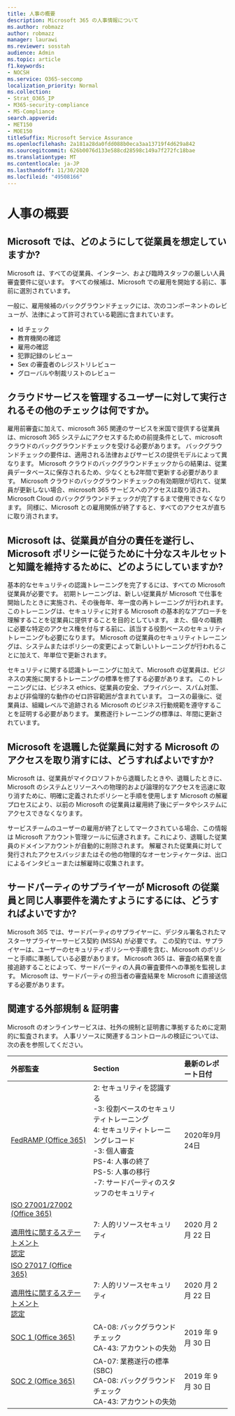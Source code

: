 ```yaml
---
title: 人事の概要
description: Microsoft 365 の人事情報について
ms.author: robmazz
author: robmazz
manager: laurawi
ms.reviewer: sosstah
audience: Admin
ms.topic: article
f1.keywords:
- NOCSH
ms.service: O365-seccomp
localization_priority: Normal
ms.collection:
- Strat_O365_IP
- M365-security-compliance
- MS-Compliance
search.appverid:
- MET150
- MOE150
titleSuffix: Microsoft Service Assurance
ms.openlocfilehash: 2a181a28da0fdd088b0eca3aa13719f4d629a842
ms.sourcegitcommit: 626b0076d133e588cd28598c149a7f272fc18bae
ms.translationtype: MT
ms.contentlocale: ja-JP
ms.lasthandoff: 11/30/2020
ms.locfileid: "49508166"
---
```

# <a name="human-resources-overview"></a>人事の概要

## <a name="how-does-microsoft-screen-prospective-employees"></a>Microsoft では、どのようにして従業員を想定していますか?

Microsoft は、すべての従業員、インターン、および臨時スタッフの厳しい人員審査要件に従います。 すべての候補は、Microsoft での雇用を開始する前に、事前に選別されています。

一般に、雇用候補のバックグラウンドチェックには、次のコンポーネントのレビューが、法律によって許可されている範囲に含まれています。

- Id チェック
- 教育機関の確認
- 雇用の確認
- 犯罪記録のレビュー
- Sex の審査者のレジストリレビュー
- グローバルや制裁リストのレビュー

## <a name="what-additional-checks-are-performed-for-those-who-manage-cloud-services"></a>クラウドサービスを管理するユーザーに対して実行されるその他のチェックは何ですか。

雇用前審査に加えて、microsoft 365 関連のサービスを米国で提供する従業員は、microsoft 365 システムにアクセスするための前提条件として、microsoft クラウドのバックグラウンドチェックを受ける必要があります。 バックグラウンドチェックの要件は、適用される法律およびサービスの提供モデルによって異なります。 Microsoft クラウドのバックグラウンドチェックからの結果は、従業員データベースに保存されるため、少なくとも2年間で更新する必要があります。 Microsoft クラウドのバックグラウンドチェックの有効期限が切れて、従業員が更新しない場合、microsoft 365 サービスへのアクセスは取り消され、Microsoft Cloud のバックグラウンドチェックが完了するまで使用できなくなります。 同様に、Microsoft との雇用関係が終了すると、すべてのアクセスが直ちに取り消されます。

## <a name="how-does-microsoft-ensure-employees-maintain-sufficient-skillset-and-knowledge-to-perform-their-responsibilities-and-follow-microsoft-policies"></a>Microsoft は、従業員が自分の責任を遂行し、Microsoft ポリシーに従うために十分なスキルセットと知識を維持するために、どのようにしていますか?

基本的なセキュリティの認識トレーニングを完了するには、すべての Microsoft 従業員が必要です。 初期トレーニングは、新しい従業員が Microsoft で仕事を開始したときに実施され、その後毎年、年一度の再トレーニングが行われます。 このトレーニングは、セキュリティに対する Microsoft の基本的なアプローチを理解することを従業員に提供することを目的としています。 また、個々の職務に必要な特定のアクセス権を付与する前に、該当する役割ベースのセキュリティトレーニングも必要になります。 Microsoft の従業員のセキュリティトレーニングは、システムまたはポリシーの変更によって新しいトレーニングが行われることに加えて、年単位で更新されます。

セキュリティに関する認識トレーニングに加えて、Microsoft の従業員は、ビジネスの実施に関するトレーニングの標準を修了する必要があります。 このトレーニングには、ビジネス ethics、従業員の安全、プライバシー、スパム対策、および非倫理的な動作のゼロ許容範囲が含まれています。 コースの最後に、従業員は、組織レベルで追跡される Microsoft のビジネス行動規範を遵守することを証明する必要があります。 業務遂行トレーニングの標準は、年間に更新されています。

## <a name="how-does-microsoft-revoke-access-for-employees-who-leave-microsoft"></a>Microsoft を退職した従業員に対する Microsoft のアクセスを取り消すには、どうすればよいですか?

Microsoft は、従業員がマイクロソフトから退職したときや、退職したときに、Microsoft のシステムとリソースへの物理的および論理的なアクセスを迅速に取り消すために、明確に定義されたポリシーと手順を使用します Microsoft の解雇プロセスにより、以前の Microsoft の従業員は雇用終了後にデータやシステムにアクセスできなくなります。

サービスチームのユーザーの雇用が終了としてマークされている場合、この情報は Microsoft アカウント管理ツールに伝達されます。これにより、退職した従業員のドメインアカウントが自動的に削除されます。 解雇された従業員に対して発行されたアクセスバッジまたはその他の物理的なオーセンティケータは、出口によるインタビューまたは解雇時に収集されます。

## <a name="how-does-microsoft-ensure-third-party-suppliers-meet-the-same-personnel-requirements-as-microsoft-employees"></a>サードパーティのサプライヤーが Microsoft の従業員と同じ人事要件を満たすようにするには、どうすればよいですか?

Microsoft 365 では、サードパーティのサプライヤーに、デジタル署名されたマスターサプライヤーサービス契約 (MSSA) が必要です。 この契約では、サプライヤーは、ユーザーのセキュリティポリシーや手順を含む、Microsoft のポリシーと手順に準拠している必要があります。 Microsoft 365 は、審査の結果を直接追跡することによって、サードパーティの人員の審査要件への準拠を監視します。 Microsoft は、サードパーティの担当者の審査結果を Microsoft に直接送信する必要があります。

## <a name="related-external-regulations--certifications"></a>関連する外部規制 & 証明書

Microsoft のオンラインサービスは、社外の規制と証明書に準拠するために定期的に監査されます。 人事リソースに関連するコントロールの検証については、次の表を参照してください。

| **外部監査** | **Section** | **最新のレポート日付** |
|:--------------------|:------------|:-----------------------|  
| [FedRAMP (Office 365)](https://compliance.microsoft.com/compliancemanager) | 2: セキュリティを認識する <br> -3: 役割ベースのセキュリティトレーニング <br> 4: セキュリティトレーニングレコード <br> -3: 個人審査 <br> PS-4: 人事の終了 <br> PS-5: 人事の移行 <br> -7: サードパーティのスタッフのセキュリティ | 2020年9月24日 |
| [ISO 27001/27002 (Office 365)](https://servicetrust.microsoft.com/ViewPage/MSComplianceGuideV3?command=Download&downloadType=Document&downloadId=d7864d4f-e053-4cc4-a964-fa526d07c3be&tab=7027ead0-3d6b-11e9-b9e1-290b1eb4cdeb&docTab=7027ead0-3d6b-11e9-b9e1-290b1eb4cdeb_ISO_Reports) <br><br> [適用性に関するステートメント](https://servicetrust.microsoft.com/ViewPage/MSComplianceGuide?command=Download&downloadType=Document&downloadId=8ee1e46b-2ada-4e7b-bb7d-4c55a8cb6fcd&docTab=4ce99610-c9c0-11e7-8c2c-f908a777fa4d_ISO_Reports) <br> [認定](https://servicetrust.microsoft.com/ViewPage/MSComplianceGuideV3?command=Download&downloadType=Document&downloadId=1e84a14a-2468-45ac-9412-5e53250d57ec&tab=7027ead0-3d6b-11e9-b9e1-290b1eb4cdeb&docTab=7027ead0-3d6b-11e9-b9e1-290b1eb4cdeb_ISO_Reports) | 7: 人的リソースセキュリティ | 2020 月 2 月 22 日 |
| [ISO 27017 (Office 365)](https://aka.ms/o365iso) <br><br> [適用性に関するステートメント](https://aka.ms/o365isosoa) <br> [認定](https://aka.ms/Office365ISO27017Cert) | 7: 人的リソースセキュリティ | 2020 月 2 月 22 日 |
| [SOC 1 (Office 365)](https://servicetrust.microsoft.com/ViewPage/MSComplianceGuideV3?command=Download&downloadType=Document&downloadId=b07c0f7b-6bd5-4544-8255-7a5f14bf914a&tab=7027ead0-3d6b-11e9-b9e1-290b1eb4cdeb&docTab=7027ead0-3d6b-11e9-b9e1-290b1eb4cdeb_SOC_/_SSAE_16_Reports) | CA-08: バックグラウンドチェック <br> CA-43: アカウントの失効 | 2019 年 9 月 30 日 |
| [SOC 2 (Office 365)](https://servicetrust.microsoft.com/ViewPage/MSComplianceGuideV3?command=Download&downloadType=Document&downloadId=fa062990-e758-4ddc-ace3-7fb21a301d09&tab=7027ead0-3d6b-11e9-b9e1-290b1eb4cdeb&docTab=7027ead0-3d6b-11e9-b9e1-290b1eb4cdeb_SOC_/_SSAE_16_Rep-11e9-b9e1-290b1eb4cdeb_SOC_/_SSAE_16_Reports) | CA-07: 業務遂行の標準 (SBC) <br> CA-08: バックグラウンドチェック <br> CA-43: アカウントの失効 | 2019 年 9 月 30 日 |

